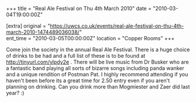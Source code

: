 +++
title = "Real Ale Festival  on Thu 4th March 2010"
date = "2010-03-04T19:00:00Z"

[extra]
original = "https://uwcs.co.uk/events/real-ale-festival-on-thu-4th-march-2010-1474489036038/"    
ent_time = "2010-03-05T00:00:00Z"
location = "Copper Rooms"
+++

Come join the society in the annual Real Ale Festival. There is a huge choice of drinks to be had and a full list of these is to be found at http://tinyurl.com/ylpdy2e . There will be live music from Dr Busker who are a fantastic band playing all sorts of bizarre songs including panda wanker and a unique rendition of Postman Pat. I highly recommend attending if you haven't been before its a great time for 2.50 entry even if you aren't planning on drinking. Can you drink more than Mogmiester and Zaer did last year? :)

